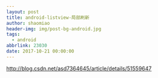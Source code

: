 ```yaml
---
layout: post
title: android-listview-局部刷新
author: shaomiao
header-img: img/post-bg-android.jpg
tags:
  - android
abbrlink: 23030
date: 2017-10-21 00:00:00
---
```

http://blog.csdn.net/asd7364645/article/details/51559647
